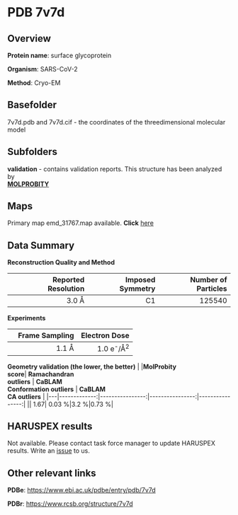 # PDB 7v7d

## Overview

**Protein name**: surface glycoprotein

**Organism**: SARS-CoV-2

**Method**: Cryo-EM



## Basefolder

7v7d.pdb and 7v7d.cif - the coordinates of the threedimensional molecular model

## Subfolders





**validation** - contains validation reports. This structure has been analyzed by <br>  [**MOLPROBITY**](https://github.com/thorn-lab/coronavirus_structural_task_force/tree/master/pdb/surface_glycoprotein/SARS-CoV-2/7v7d/validation/molprobity)    



## Maps

Primary map emd_31767.map available. **Click** [here](http://ftp.wwpdb.org/pub/emdb/structures/EMD-31767/map/) 

## Data Summary
**Reconstruction Quality and Method**

|   | Reported Resolution | Imposed Symmetry | Number of Particles |
|---|-------------:|----------------:|--------------:|
|   |3.0 Å|C1|125540|

**Experiments**

|   | Frame Sampling | Electron Dose |
|---|-------------:|----------------:|
|   |1.1 Å|1.0 e<sup>-</sup>/Å<sup>2</sup>|

**Geometry validation (the lower, the better)**
|   |**MolProbity<br>score**| **Ramachandran<br>outliers** | **CaBLAM<br>Conformation outliers** | **CaBLAM<br>CA outliers** |
|---|-------------:|----------------:|----------------:|----------------:|
||  1.67|  0.03 %|3.2 %|0.73 %|

## HARUSPEX results

Not available. Please contact task force manager to update HARUSPEX results. Write an [issue](https://github.com/thorn-lab/coronavirus_structural_task_force/issues) to us.

## Other relevant links 
**PDBe**:  https://www.ebi.ac.uk/pdbe/entry/pdb/7v7d
 
**PDBr**: https://www.rcsb.org/structure/7v7d 
